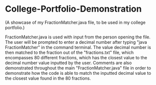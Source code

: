 # College-Portfolio-Demonstration
(A showcase of my FractionMatcher.java file, to be used in my college portfolio.)

FractionMatcher.java is used with input from the person opening the file. The user will be prompted to enter a decimal number after typing "java FractionMatcher" in the command terminal. The value decimal number is then matched to the fraction out of the "fractions.txt" file, which encompasses 80 different fractions, which has the closest value to the decimal number value inputted by the user. Comments are also demonstrated throughout the main "FractionMatcher.java" file in order to demonstrate how the code is able to match the inputted decimal value to the closest value found in the 80 fractions.
